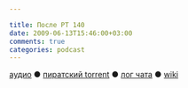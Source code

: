 ```yaml
---

title: После РТ 140
date: 2009-06-13T15:46:00+03:00
comments: true
categories: podcast
---
```

[аудио](http://cdn.radio-t.com/rt140post.mp3) ● [пиратский torrent](http://pirates.radio-t.com/torrents/rt140post.mp3.torrent) ● [лог чата](http://chat.radio-t.com/logs/radio-t-140.html) ● [wiki](http://wiki.radio-t.com/%D0%9F%D0%BE%D1%81%D0%BB%D0%B5_%D0%A0%D0%A2_140)<audio src="http://cdn.radio-t.com/rt140post.mp3" preload="none">
